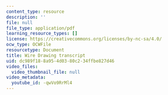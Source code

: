 ```yaml
---
content_type: resource
description: ''
file: null
file_type: application/pdf
learning_resource_types: []
license: https://creativecommons.org/licenses/by-nc-sa/4.0/
ocw_type: OCWFile
resourcetype: Document
title: Wire Drawing transcript
uid: dc989f18-8a95-4d03-80c2-34ffbe827d46
video_files:
  video_thumbnail_file: null
video_metadata:
  youtube_id: -qwVo9RrMl4
---
```

